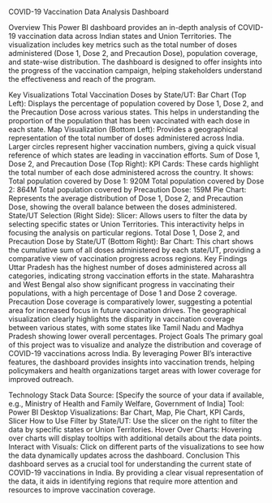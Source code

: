 COVID-19 Vaccination Data Analysis Dashboard

Overview
This Power BI dashboard provides an in-depth analysis of COVID-19 vaccination data across Indian states and Union Territories. The visualization includes key metrics such as the total number of doses administered (Dose 1, Dose 2, and Precaution Dose), population coverage, and state-wise distribution. The dashboard is designed to offer insights into the progress of the vaccination campaign, helping stakeholders understand the effectiveness and reach of the program.

Key Visualizations
Total Vaccination Doses by State/UT:
Bar Chart (Top Left): Displays the percentage of population covered by Dose 1, Dose 2, and the Precaution Dose across various states. This helps in understanding the proportion of the population that has been vaccinated with each dose in each state.
Map Visualization (Bottom Left): Provides a geographical representation of the total number of doses administered across India. Larger circles represent higher vaccination numbers, giving a quick visual reference of which states are leading in vaccination efforts.
Sum of Dose 1, Dose 2, and Precaution Dose (Top Right):
KPI Cards: These cards highlight the total number of each dose administered across the country. It shows:
Total population covered by Dose 1: 920M
Total population covered by Dose 2: 864M
Total population covered by Precaution Dose: 159M
Pie Chart: Represents the average distribution of Dose 1, Dose 2, and Precaution Dose, showing the overall balance between the doses administered.
State/UT Selection (Right Side):
Slicer: Allows users to filter the data by selecting specific states or Union Territories. This interactivity helps in focusing the analysis on particular regions.
Total Dose 1, Dose 2, and Precaution Dose by State/UT (Bottom Right):
Bar Chart: This chart shows the cumulative sum of all doses administered by each state/UT, providing a comparative view of vaccination progress across regions.
Key Findings
Uttar Pradesh has the highest number of doses administered across all categories, indicating strong vaccination efforts in the state.
Maharashtra and West Bengal also show significant progress in vaccinating their populations, with a high percentage of Dose 1 and Dose 2 coverage.
Precaution Dose coverage is comparatively lower, suggesting a potential area for increased focus in future vaccination drives.
The geographical visualization clearly highlights the disparity in vaccination coverage between various states, with some states like Tamil Nadu and Madhya Pradesh showing lower overall percentages.
Project Goals
The primary goal of this project was to visualize and analyze the distribution and coverage of COVID-19 vaccinations across India. By leveraging Power BI’s interactive features, the dashboard provides insights into vaccination trends, helping policymakers and health organizations target areas with lower coverage for improved outreach.

Technology Stack
Data Source: [Specify the source of your data if available, e.g., Ministry of Health and Family Welfare, Government of India]
Tool: Power BI Desktop
Visualizations: Bar Chart, Map, Pie Chart, KPI Cards, Slicer
How to Use
Filter by State/UT: Use the slicer on the right to filter the data by specific states or Union Territories.
Hover Over Charts: Hovering over charts will display tooltips with additional details about the data points.
Interact with Visuals: Click on different parts of the visualizations to see how the data dynamically updates across the dashboard.
Conclusion
This dashboard serves as a crucial tool for understanding the current state of COVID-19 vaccinations in India. By providing a clear visual representation of the data, it aids in identifying regions that require more attention and resources to improve vaccination coverage.
